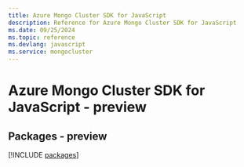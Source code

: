 ```yaml
---
title: Azure Mongo Cluster SDK for JavaScript
description: Reference for Azure Mongo Cluster SDK for JavaScript
ms.date: 09/25/2024
ms.topic: reference
ms.devlang: javascript
ms.service: mongocluster
---
```

# Azure Mongo Cluster SDK for JavaScript - preview
## Packages - preview
[!INCLUDE [packages](mongo-cluster-index.md)]